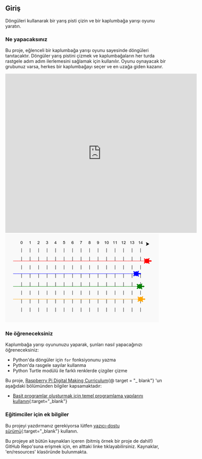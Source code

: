 ## Giriş

Döngüleri kullanarak bir yarış pisti çizin ve bir kaplumbağa yarışı oyunu yaratın.

### Ne yapacaksınız

Bu proje, eğlenceli bir kaplumbağa yarışı oyunu sayesinde döngüleri tanıtacaktır. Döngüler yarış pistini çizmek ve kaplumbağaların her turda rastgele adım adım ilerlemesini sağlamak için kullanılır. Oyunu oynayacak bir grubunuz varsa, herkes bir kaplumbağayı seçer ve en uzağa giden kazanır.

<div class="trinket">
  <iframe src="https://trinket.io/embed/python/9339862606?outputOnly=true&start=result" width="600" height="500" frameborder="0" marginwidth="0" marginheight="0" allowfullscreen>
  </iframe>
  <img src="images/race-finished.png">
</div>

### Ne öğreneceksiniz

Kaplumbağa yarışı oyununuzu yaparak, şunları nasıl yapacağınızı öğreneceksiniz:

+ Python'da döngüler için `for` fonksiyonunu yazma
+ Python'da rasgele sayılar kullanma
+ Python Turtle modülü ile farklı renklerde çizgiler çizme

Bu proje, [Raspberry Pi Digital Making Curriculum](http://rpf.io/curriculum){@ target = "_ blank"} 'un aşağıdaki bölümünden bilgiler kapsamaktadır:

+ [Basit programlar oluşturmak için temel programlama yapılarını kullanın](https://www.raspberrypi.org/curriculum/programming/creator/){:target="_blank"}

### Eğitimciler için ek bilgiler

Bu projeyi yazdırmanız gerekiyorsa lütfen [yazıcı-dostu sürümü](https://projects.raspberrypi.org/en/projects/turtle-race/print){:target="_blank"} kullanın.

Bu projeye ait bütün kaynakları içeren (bitmiş örnek bir proje de dahil!) GitHub Repo'suna erişmek için, en alttaki linke tıklayabilirsiniz. Kaynaklar, 'en/resources' klasöründe bulunmakta.